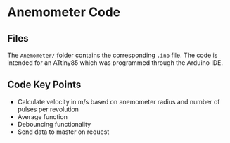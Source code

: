 # Anemometer Code

## Files
The `Anemometer/` folder contains the corresponding `.ino` file. The code is intended for an ATtiny85 which was programmed through the Arduino IDE.

## Code Key Points
 - Calculate velocity in m/s based on anemometer radius and number of pulses per revolution
 - Average function
 - Debouncing functionality
 - Send data to master on request